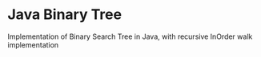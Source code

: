 # Java Binary Tree
 Implementation of Binary Search Tree in Java, with recursive InOrder walk implementation
